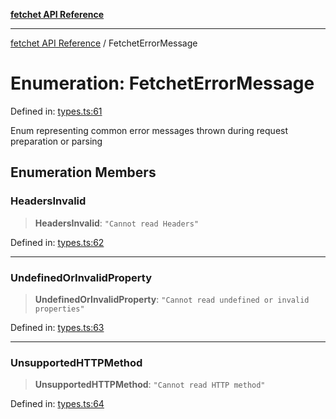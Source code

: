 [**fetchet API Reference**](../README.md)

***

[fetchet API Reference](../README.md) / FetchetErrorMessage

# Enumeration: FetchetErrorMessage

Defined in: [types.ts:61](https://github.com/brysonbw/fetchet/blob/e48d311708960711d1b27105e9cd406984b0eda2/src/types.ts#L61)

Enum representing common error messages thrown during request preparation or parsing

## Enumeration Members

### HeadersInvalid

> **HeadersInvalid**: `"Cannot read Headers"`

Defined in: [types.ts:62](https://github.com/brysonbw/fetchet/blob/e48d311708960711d1b27105e9cd406984b0eda2/src/types.ts#L62)

***

### UndefinedOrInvalidProperty

> **UndefinedOrInvalidProperty**: `"Cannot read undefined or invalid properties"`

Defined in: [types.ts:63](https://github.com/brysonbw/fetchet/blob/e48d311708960711d1b27105e9cd406984b0eda2/src/types.ts#L63)

***

### UnsupportedHTTPMethod

> **UnsupportedHTTPMethod**: `"Cannot read HTTP method"`

Defined in: [types.ts:64](https://github.com/brysonbw/fetchet/blob/e48d311708960711d1b27105e9cd406984b0eda2/src/types.ts#L64)
